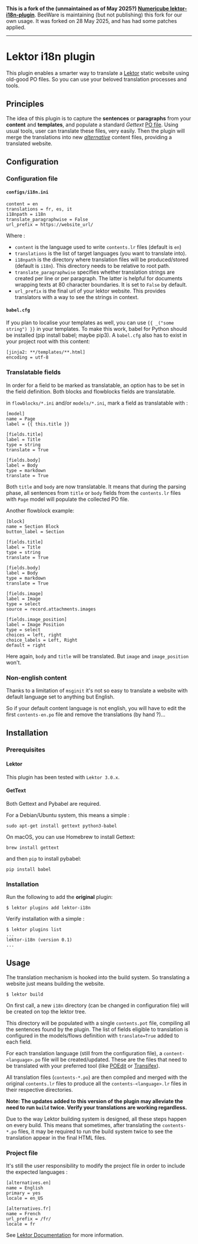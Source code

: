 **This is a fork of the (unmaintained as of May 2025?) [Numericube lektor-i18n-plugin](https://github.com/numericube/lektor-i18n-plugin)**. BeeWare is maintaining (but not
publishing) this fork for our own usage. It was forked on 28 May 2025, and has had some patches applied.

---

# Lektor i18n plugin

This plugin enables a smarter way to translate a [Lektor](http://getlektor.com) static website using old-good PO files. So you can use your beloved translation processes and tools.

## Principles

The idea of this plugin is to capture the **sentences** or **paragraphs** from your **content** and **templates**, and populate a standard *Gettext* [PO file](https://www.gnu.org/software/gettext/manual/html_node/PO-Files.html). Using usual tools, user can translate these files, very easily. Then the plugin will merge the translations into new [_alternative_](https://www.getlektor.com/docs/content/alts/) content files, providing a translated website.

## Configuration

### Configuration file

#### `configs/i18n.ini`

    content = en
    translations = fr, es, it
    i18npath = i18n
    translate_paragraphwise = False
    url_prefix = https://website_url/


Where :

* `content` is the language used to write `contents.lr` files (default is `en`)
* `translations` is the list of target languages (you want to translate into).
* `i18npath` is the directory where translation files will be produced/stored (default is `i18n`). This directory needs to be relative to root path.
* `translate_paragraphwise` specifies whether translation strings are created per line or per paragraph. The latter is helpful for documents wrapping texts at 80 character boundaries. It is set to `False` by default.
* `url_prefix` is the final url of your lektor website. This provides translators with a way to see the strings in context.

#### `babel.cfg`

If you plan to localise your templates as well, you can use
`{{ _("some string") }}` in your templates. To make this work, babel for Python should be installed (pip install babel; maybe pip3). A `babel.cfg` also has to exist in your project root with this content:

    [jinja2: **/templates/**.html]
    encoding = utf-8

### Translatable fields

In order for a field to be marked as translatable, an option has to be set in the field definition. Both blocks and flowblocks fields are translatable.

in `flowblocks/*.ini` and/or `models/*.ini`, mark a field as translatable with :

    [model]
    name = Page
    label = {{ this.title }}

    [fields.title]
    label = Title
    type = string
    translate = True

    [fields.body]
    label = Body
    type = markdown
    translate = True

Both `title` and `body` are now translatable. It means that during the parsing phase, all sentences from `title` or `body` fields from the `contents.lr` files with `Page` model will populate the collected PO file.

Another flowblock example:

    [block]
    name = Section Block
    button_label = Section

    [fields.title]
    label = Title
    type = string
    translate = True

    [fields.body]
    label = Body
    type = markdown
    translate = True

    [fields.image]
    label = Image
    type = select
    source = record.attachments.images

    [fields.image_position]
    label = Image Position
    type = select
    choices = left, right
    choice_labels = Left, Right
    default = right

Here again, `body` and `title` will be translated. But `image` and `image_position` won't.

### Non-english content

Thanks to a limitation of `msginit` it's not so easy to translate a website with default language set to anything but English.

So if your default content language is not english, you will have to edit the first `contents-en.po` file and remove the translations (by hand ?)...

## Installation

### Prerequisites

#### Lektor

This plugin has been tested with `Lektor 3.0.x`.

#### GetText

Both Gettext and Pybabel are required.

For a Debian/Ubuntu system, this means a simple :

    sudo apt-get install gettext python3-babel

On macOS, you can use Homebrew to install Gettext:

    brew install gettext

and then `pip` to install pybabel:

    pip install babel

### Installation

Run the following to add the **original** plugin:

    $ lektor plugins add lektor-i18n

Verify installation with a simple :

    $ lektor plugins list
    ...
    lektor-i18n (version 0.1)
    ...

## Usage

The translation mechanism is hooked into the build system. So translating a website just means building the website.

    $ lektor build

On first call, a new `i18n` directory (can be changed in configuration file) will be created on top the lektor tree.

This directory will be populated with a single `contents.pot` file, compiling all the sentences found by the plugin. The list of fields eligible to translation is configured in the models/flows definition with `translate=True` added to each field.

For each translation language (still from the configuration file), a `content-<language>.po` file will be created/updated. These are the files that need to be translated with your preferred tool (like [POEdit](http://poedit.net) or [Transifex](http://transifex.com)).

All translation files (`contents-*.po`) are then compiled and merged with the original `contents.lr` files to produce all the `contents-<language>.lr` files in their respective directories.

**Note: The updates added to this version of the plugin may alleviate the need to run `build` twice. Verify your translations are working regardless.**

Due to the way Lektor building system is designed, all these steps happen on every build. This means that sometimes, after translating the `contents-*.po` files, it may be required to run the build system twice to see the translation appear in the final HTML files.

### Project file

It's still the user responsibility to modify the project file in order to include the expected languages :

    [alternatives.en]
    name = English
    primary = yes
    locale = en_US

    [alternatives.fr]
    name = French
    url_prefix = /fr/
    locale = fr

See [Lektor Documentation](https://www.getlektor.com/docs/content/alts/) for more information.
